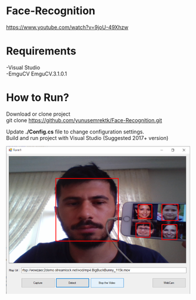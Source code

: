 # Face-Recognition
https://www.youtube.com/watch?v=9joU-49Xhzw
# Requirements
-Visual Studio  
-EmguCV EmguCV.3.1.0.1


# How to Run?
  Download or clone project  
  git  clone https://github.com/yunusemrektk/Face-Recognition.git        
    
  Update **./Config.cs** file to change configuration settings.  
  Build and run project with Visual Studio (Suggested 2017+ version)
  
  <img src="Face%20Recognition/test.png" width=500>
